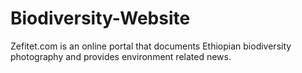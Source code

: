 # Biodiversity-Website
Zefitet.com is an online portal that documents Ethiopian biodiversity photography and provides environment related news.
